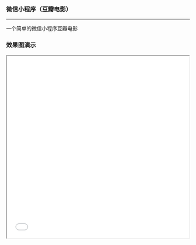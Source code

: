 ### 微信小程序（豆瓣电影）
*****
一个简单的微信小程序豆瓣电影
### 效果图演示
<iframe height=500 width=500 src="file:///Users/Ryan/Library/Containers/com.linebreak.CloudAppMacOSX/Data/Documents/CloudApp%20Failed%20Uploads/Screen%20Recording%202018-04-14%20at%2002.26%20%E4%B8%8B%E5%8D%88.gif">
  
 ![图片](/Users/Ryan/Desktop/denys-nevozhai-351730.jpg)
  
### 基础功能
*****
基础页面包括：引导页面、登录页面、最新电影推荐轮播图，电影列表、电影详情、搜索、个人中心页面

